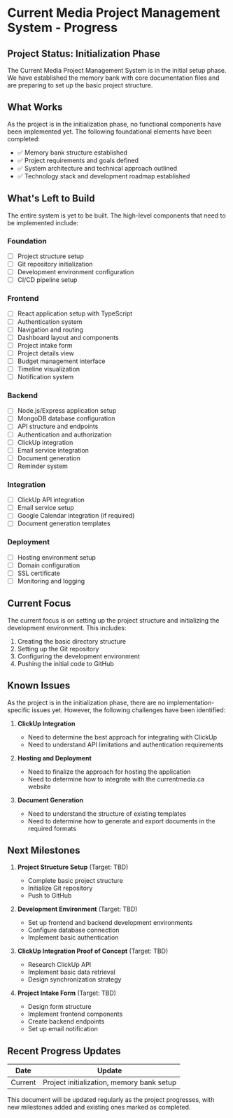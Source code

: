 # Current Media Project Management System - Progress

## Project Status: Initialization Phase

The Current Media Project Management System is in the initial setup phase. We have established the memory bank with core documentation files and are preparing to set up the basic project structure.

## What Works

As the project is in the initialization phase, no functional components have been implemented yet. The following foundational elements have been completed:

- ✅ Memory bank structure established
- ✅ Project requirements and goals defined
- ✅ System architecture and technical approach outlined
- ✅ Technology stack and development roadmap established

## What's Left to Build

The entire system is yet to be built. The high-level components that need to be implemented include:

### Foundation
- [ ] Project structure setup
- [ ] Git repository initialization
- [ ] Development environment configuration
- [ ] CI/CD pipeline setup

### Frontend
- [ ] React application setup with TypeScript
- [ ] Authentication system
- [ ] Navigation and routing
- [ ] Dashboard layout and components
- [ ] Project intake form
- [ ] Project details view
- [ ] Budget management interface
- [ ] Timeline visualization
- [ ] Notification system

### Backend
- [ ] Node.js/Express application setup
- [ ] MongoDB database configuration
- [ ] API structure and endpoints
- [ ] Authentication and authorization
- [ ] ClickUp integration
- [ ] Email service integration
- [ ] Document generation
- [ ] Reminder system

### Integration
- [ ] ClickUp API integration
- [ ] Email service setup
- [ ] Google Calendar integration (if required)
- [ ] Document generation templates

### Deployment
- [ ] Hosting environment setup
- [ ] Domain configuration
- [ ] SSL certificate
- [ ] Monitoring and logging

## Current Focus

The current focus is on setting up the project structure and initializing the development environment. This includes:

1. Creating the basic directory structure
2. Setting up the Git repository
3. Configuring the development environment
4. Pushing the initial code to GitHub

## Known Issues

As the project is in the initialization phase, there are no implementation-specific issues yet. However, the following challenges have been identified:

1. **ClickUp Integration**
   - Need to determine the best approach for integrating with ClickUp
   - Need to understand API limitations and authentication requirements

2. **Hosting and Deployment**
   - Need to finalize the approach for hosting the application
   - Need to determine how to integrate with the currentmedia.ca website

3. **Document Generation**
   - Need to understand the structure of existing templates
   - Need to determine how to generate and export documents in the required formats

## Next Milestones

1. **Project Structure Setup** (Target: TBD)
   - Complete basic project structure
   - Initialize Git repository
   - Push to GitHub

2. **Development Environment** (Target: TBD)
   - Set up frontend and backend development environments
   - Configure database connection
   - Implement basic authentication

3. **ClickUp Integration Proof of Concept** (Target: TBD)
   - Research ClickUp API
   - Implement basic data retrieval
   - Design synchronization strategy

4. **Project Intake Form** (Target: TBD)
   - Design form structure
   - Implement frontend components
   - Create backend endpoints
   - Set up email notification

## Recent Progress Updates

| Date | Update |
|------|--------|
| Current | Project initialization, memory bank setup |

This document will be updated regularly as the project progresses, with new milestones added and existing ones marked as completed.
